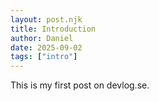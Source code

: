 ```yaml
---
layout: post.njk
title: Introduction
author: Daniel
date: 2025-09-02
tags: ["intro"]
---
```


This is my first post on devlog.se.

